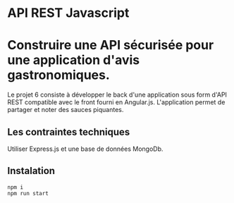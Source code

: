 # API REST Javascript

# Construire une API sécurisée pour une application d'avis gastronomiques.

Le projet 6 consiste à développer le back d'une application sous form d'API REST compatible avec le front fourni en Angular.js.
L'application permet de partager et noter des sauces piquantes.

## Les contraintes techniques 
Utiliser Express.js et une base de données MongoDb.

## Instalation

```
npm i
npm run start
```

